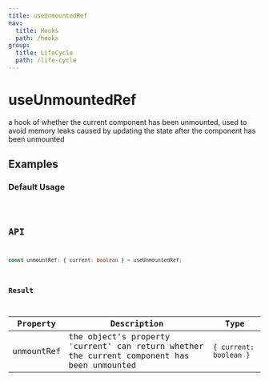 ```yaml
---
title: useUnmountedRef
nav:
  title: Hooks
  path: /hooks
group:
  title: LifeCycle
  path: /life-cycle
---
```


# useUnmountedRef

a hook of whether the current component has been unmounted, used to avoid memory leaks caused by updating the state after the component has been unmounted

## Examples

### Default Usage

<code src="./demo/demo1.tsx" />

## API

```typescript
const unmountRef: { current: boolean } = useUnmountedRef;
```

### Result

| Property | Description                      | Type         |
|----------|----------------------------------|--------------|
| unmountRef | the object's property 'current' can return whether the current component has been unmounted | `{ current: boolean }` |
